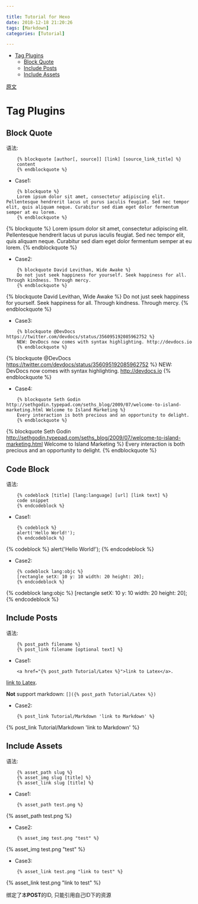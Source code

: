 ```yaml
---

title: Tutorial for Hexo
date: 2018-12-18 21:20:26
tags: [Markdown]
categories: [Tutorial]

---
```


<!-- vim-markdown-toc GFM -->

* [Tag Plugins](#tag-plugins)
    * [Block Quote](#block-quote)
    * [Include Posts](#include-posts)
    * [Include Assets](#include-assets)

<!-- vim-markdown-toc -->

[原文](https://hexo.io/docs/tag-plugins.html)

<!-- more -->

# Tag Plugins

## Block Quote

语法:

```
    {% blockquote [author[, source]] [link] [source_link_title] %}
    content
    {% endblockquote %}
```

- Case1:

```
    {% blockquote %}
    Lorem ipsum dolor sit amet, consectetur adipiscing elit. Pellentesque hendrerit lacus ut purus iaculis feugiat. Sed nec tempor elit, quis aliquam neque. Curabitur sed diam eget dolor fermentum semper at eu lorem.
    {% endblockquote %}
```


{% blockquote %}
Lorem ipsum dolor sit amet, consectetur adipiscing elit. Pellentesque hendrerit lacus ut purus iaculis feugiat. Sed nec tempor elit, quis aliquam neque. Curabitur sed diam eget dolor fermentum semper at eu lorem.
{% endblockquote %}

- Case2:

```
    {% blockquote David Levithan, Wide Awake %}
    Do not just seek happiness for yourself. Seek happiness for all. Through kindness. Through mercy.
    {% endblockquote %}
```

{% blockquote David Levithan, Wide Awake %}
Do not just seek happiness for yourself. Seek happiness for all. Through kindness. Through mercy.
{% endblockquote %}

- Case3:

```
    {% blockquote @DevDocs https://twitter.com/devdocs/status/356095192085962752 %}
    NEW: DevDocs now comes with syntax highlighting. http://devdocs.io
    {% endblockquote %}
```

{% blockquote @DevDocs https://twitter.com/devdocs/status/356095192085962752 %}
NEW: DevDocs now comes with syntax highlighting. http://devdocs.io
{% endblockquote %}


- Case4:

```
    {% blockquote Seth Godin http://sethgodin.typepad.com/seths_blog/2009/07/welcome-to-island-marketing.html Welcome to Island Marketing %}
    Every interaction is both precious and an opportunity to delight.
    {% endblockquote %}
```

{% blockquote Seth Godin http://sethgodin.typepad.com/seths_blog/2009/07/welcome-to-island-marketing.html Welcome to Island Marketing %}
Every interaction is both precious and an opportunity to delight.
{% endblockquote %}

## Code Block

语法:

```
    {% codeblock [title] [lang:language] [url] [link text] %}
    code snippet
    {% endcodeblock %}
```

- Case1:

```  
    {% codeblock %}
    alert('Hello World!');
    {% endcodeblock %}
```

{% codeblock %}
alert('Hello World!');
{% endcodeblock %}

- Case2:

```
    {% codeblock lang:objc %}
    [rectangle setX: 10 y: 10 width: 20 height: 20];
    {% endcodeblock %}
```

{% codeblock lang:objc %}
[rectangle setX: 10 y: 10 width: 20 height: 20];
{% endcodeblock %}

## Include Posts

语法:

```
    {% post_path filename %}
    {% post_link filename [optional text] %}
```

- Case1:

```
    <a href="{% post_path Tutorial/Latex %}">link to Latex</a>.
```

<a href="{% post_path Tutorial/Latex %}">link to Latex</a>.

**Not** support markdown: `[]({% post_path Tutorial/Latex %})`

- Case2:

```
    {% post_link Tutorial/Markdown 'link to Markdown' %}
```

{% post_link Tutorial/Markdown 'link to Markdown' %}

## Include Assets

语法:

```
    {% asset_path slug %}
    {% asset_img slug [title] %}
    {% asset_link slug [title] %}
```

- Case1:

```
    {% asset_path test.png %}
```

{% asset_path test.png %}

- Case2:

```
    {% asset_img test.png "test" %}
```

{% asset_img test.png "test" %}

- Case3:

```
    {% asset_link test.png "link to test" %}

```

{% asset_link test.png "link to test" %}

绑定了本**POST**的ID, 只能引用自己ID下的资源
